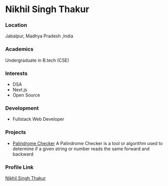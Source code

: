 # Nikhil Singh Thakur

### Location

Jabalpur, Madhya Pradesh ,India

### Academics

Undergraduate in B.tech (CSE)

### Interests

- DSA
- Next.js
- Open Source

### Development

- Fullstack Web Developer

### Projects

- [Palindrome Checker](https://github.com/nikhilsingh1010/Palindrome-Checker) A Palindrome Checker is a tool or algorithm used to determine if a given string or number reads the same forward and backward

### Profile Link

[Nikhil Singh Thakur](https://github.com/nikhilsingh1010)
